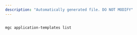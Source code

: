 ```yaml
---
description: "Automatically generated file. DO NOT MODIFY"
---
```


```bash

mgc application-templates list

```